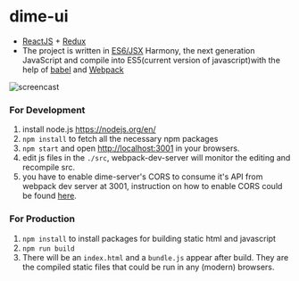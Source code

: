 # dime-ui

* [ReactJS](https://facebook.github.io/react/) + [Redux](https://github.com/reactjs/redux)
* The project is written in [ES6/JSX](https://babeljs.io/docs/learn-es2015/) Harmony, the next generation JavaScript and compile into ES5(current version of javascript)with the help of [babel](https://babeljs.io) and [Webpack](https://webpack.github.io/)

![screencast](http://hiit.github.io/dime-ui/screencast.gif)

### For Development

1. install node.js <https://nodejs.org/en/>
2. ``npm install`` to fetch all the necessary npm packages
4. ``npm start`` and open <http://localhost:3001> in your browsers.
5. edit js files in the ``./src``, webpack-dev-server will monitor the editing and recompile src.
6. you have to enable dime-server's CORS to consume it's API from webpack dev server at 3001, instruction on how to enable CORS could be found [here](https://github.com/HIIT/dime-server/wiki/Configuration#cors-support). 

### For Production

1. ``npm install`` to install packages for building static html and javascript
2. ``npm run build``
3. There will be an ``index.html`` and a ``bundle.js`` appear after build. They are the compiled static files that could be run in any (modern) browsers.